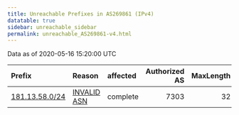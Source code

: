 ```yaml
---
title: Unreachable Prefixes in AS269861 (IPv4)
datatable: true
sidebar: unreachable_sidebar
permalink: unreachable_AS269861-v4.html
---
```


Data as of 2020-05-16 15:20:00 UTC


<div class="datatable-begin"></div>

| Prefix                                                 | Reason                                                                                                 | affected   |   Authorized AS |   MaxLength | Anchor                                         |   unreachable /24s |
|:-------------------------------------------------------|:-------------------------------------------------------------------------------------------------------|:-----------|----------------:|------------:|:-----------------------------------------------|-------------------:|
| [181.13.58.0/24](https://stat.ripe.net/181.13.58.0/24) | [INVALID ASN](https://rpki-validator.ripe.net/announcement-preview?asn=AS269861&prefix=181.13.58.0/24) | complete   |            7303 |          32 | [LACNIC](unreachable_LACNIC_RPKI_Root-v4.html) |                  1 |

<div class="datatable-end"></div>